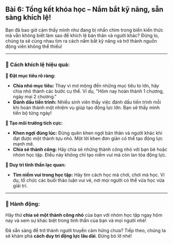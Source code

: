 ## Bài 6: Tổng kết khóa học – Nắm bắt kỹ năng, sẵn sàng khích lệ!

Bạn đã bao giờ cảm thấy mình như đang bị nhấn chìm trong biển kiến thức mà vẫn không biết làm sao để khích lệ bản thân và người khác? Đừng lo, chúng ta sẽ cùng nhau tìm ra cách nắm bắt kỹ năng và trở thành nguồn động viên không thể thiếu!

---

### 📌 Cách khích lệ hiệu quả:

**🔹 Đặt mục tiêu rõ ràng:**
- **Chia nhỏ mục tiêu:** Thay vì mơ mộng đến những mục tiêu to lớn, hãy chia nhỏ thành các bước cụ thể. Ví dụ, "Hôm nay hoàn thành 1 chương, ngày mai 2 chương."
- **Đánh dấu tiến trình:** Nhiều sinh viên thấy việc đánh dấu tiến trình mỗi khi hoàn thành một nhiệm vụ giúp tạo động lực lớn. Bạn sẽ thấy mình tiến bộ từng ngày!

**🔹 Tạo môi trường tích cực:**
- **Khen ngợi đúng lúc:** Đừng quên khen ngợi bản thân và người khác khi đạt được một thành tựu nhỏ. Một lời khen đơn giản có thể tạo động lực mạnh mẽ.
- **Chia sẻ thành công:** Hãy chia sẻ những thành công nhỏ với bạn bè hoặc nhóm học tập. Điều này không chỉ tạo niềm vui mà còn lan tỏa động lực.

**🔹 Duy trì tinh thần lạc quan:**
- **Tìm niềm vui trong học tập:** Hãy tìm cách học mà chơi, chơi mà học. Ví dụ, tổ chức các buổi thảo luận vui vẻ, nơi mọi người có thể vừa học vừa giải trí.

---

### 🚀 Hành động:

Hãy thử **chia sẻ một thành công nhỏ** của bạn với nhóm học tập ngay hôm nay và xem sự khác biệt trong tinh thần của bạn và mọi người nhé!

Đã sẵn sàng để trở thành người truyền cảm hứng chưa? Tiếp theo, chúng ta sẽ khám phá **cách duy trì động lực lâu dài**. Đừng bỏ lỡ nhé!